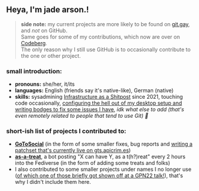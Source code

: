 <!--
## Hi there 👋

**wolfyjade/wolfyjade** is a ✨ _special_ ✨ repository because its `README.md` (this file) appears on your GitHub profile.

Here are some ideas to get you started:

- 🔭 I’m currently working on ...
- 🌱 I’m currently learning ...
- 👯 I’m looking to collaborate on ...
- 🤔 I’m looking for help with ...
- 💬 Ask me about ...
- 📫 How to reach me: ...
- 😄 Pronouns: ...
- ⚡ Fun fact: ...
-->

## Heya, I'm jade arson.!

> **side note:** my current projects are more likely to be found on [git.gay](https://git.gay/wolfyjade), and *not* on GitHub.  
> Same goes for some of my contributions, which now are over on [Codeberg](https://codeberg.org/wolfyjade).  
> The only reason why I still use GitHub is to occasionally contribute to the one or other project.

### small introduction:

- **pronouns:** she/her, it/its
- **languages:** English (friends say it's native-like), German (native)
- **skills:** sysadmining [Infrastructure as a Shitpost](https://status.wolfyja.de) since 2021, touching code occasionally, [configuring the hell out of my desktop setup and writing bodges to fix some issues I have](https://git.gay/wolfyjade/dotfiles), *idk what else to add (that's even remotely related to people that tend to use Git) 🥴*

### short-ish list of projects I contributed to:

- **[GoToSocial](https://codeberg.org/superseriousbusiness/gotosocial)** (in the form of some smaller fixes, bug reports and [writing a patchset that's currently live on gts.apicrim.es](https://git.gay/wolfyjade/gts.apicrim.es-patchset))
- **[as-a-treat](https://github.com/theresnotime/as-a-treat)**, a bot posting "X can have Y, as a t(h?)reat" every 2 hours into the Fediverse (in the form of adding some treats and folks)
- I also contributed to some smaller projects under names I no longer use ([of which one of those briefly got shown off at a GPN22 talk!](https://media.ccc.de/v/gpn22-244-bash-is-a-systems-programming-language#t=1158)), that's why I didn't include them here.
